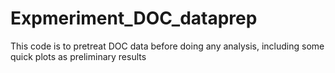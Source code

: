 # Expmeriment_DOC_dataprep
This code is to pretreat DOC data before doing any analysis, including some quick plots as preliminary results 
